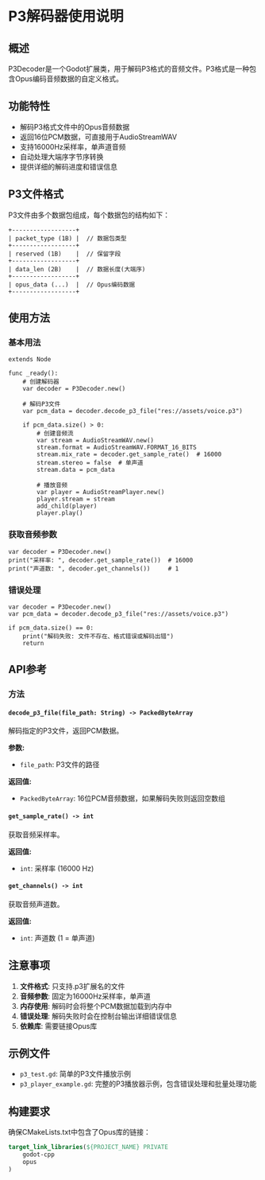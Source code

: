 # P3解码器使用说明

## 概述

P3Decoder是一个Godot扩展类，用于解码P3格式的音频文件。P3格式是一种包含Opus编码音频数据的自定义格式。

## 功能特性

- 解码P3格式文件中的Opus音频数据
- 返回16位PCM数据，可直接用于AudioStreamWAV
- 支持16000Hz采样率，单声道音频
- 自动处理大端序字节序转换
- 提供详细的解码进度和错误信息

## P3文件格式

P3文件由多个数据包组成，每个数据包的结构如下：

```
+------------------+
| packet_type (1B) |  // 数据包类型
+------------------+
| reserved (1B)    |  // 保留字段
+------------------+
| data_len (2B)    |  // 数据长度(大端序)
+------------------+
| opus_data (...)  |  // Opus编码数据
+------------------+
```

## 使用方法

### 基本用法

```gdscript
extends Node

func _ready():
    # 创建解码器
    var decoder = P3Decoder.new()
    
    # 解码P3文件
    var pcm_data = decoder.decode_p3_file("res://assets/voice.p3")
    
    if pcm_data.size() > 0:
        # 创建音频流
        var stream = AudioStreamWAV.new()
        stream.format = AudioStreamWAV.FORMAT_16_BITS
        stream.mix_rate = decoder.get_sample_rate()  # 16000
        stream.stereo = false  # 单声道
        stream.data = pcm_data
        
        # 播放音频
        var player = AudioStreamPlayer.new()
        player.stream = stream
        add_child(player)
        player.play()
```

### 获取音频参数

```gdscript
var decoder = P3Decoder.new()
print("采样率: ", decoder.get_sample_rate())  # 16000
print("声道数: ", decoder.get_channels())     # 1
```

### 错误处理

```gdscript
var decoder = P3Decoder.new()
var pcm_data = decoder.decode_p3_file("res://assets/voice.p3")

if pcm_data.size() == 0:
    print("解码失败: 文件不存在、格式错误或解码出错")
    return
```

## API参考

### 方法

#### `decode_p3_file(file_path: String) -> PackedByteArray`
解码指定的P3文件，返回PCM数据。

**参数:**
- `file_path`: P3文件的路径

**返回值:**
- `PackedByteArray`: 16位PCM音频数据，如果解码失败则返回空数组

#### `get_sample_rate() -> int`
获取音频采样率。

**返回值:**
- `int`: 采样率 (16000 Hz)

#### `get_channels() -> int`
获取音频声道数。

**返回值:**
- `int`: 声道数 (1 = 单声道)

## 注意事项

1. **文件格式**: 只支持.p3扩展名的文件
2. **音频参数**: 固定为16000Hz采样率，单声道
3. **内存使用**: 解码时会将整个PCM数据加载到内存中
4. **错误处理**: 解码失败时会在控制台输出详细错误信息
5. **依赖库**: 需要链接Opus库

## 示例文件

- `p3_test.gd`: 简单的P3文件播放示例
- `p3_player_example.gd`: 完整的P3播放器示例，包含错误处理和批量处理功能

## 构建要求

确保CMakeLists.txt中包含了Opus库的链接：

```cmake
target_link_libraries(${PROJECT_NAME} PRIVATE
    godot-cpp
    opus
)
``` 